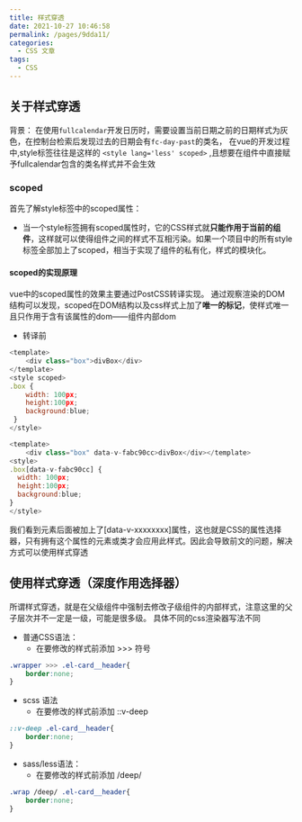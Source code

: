 ```yaml
---
title: 样式穿透
date: 2021-10-27 10:46:58
permalink: /pages/9dda11/
categories:
  - CSS 文章
tags:
  - CSS
---
```

## 关于样式穿透
背景：
在使用`fullcalendar`开发日历时，需要设置当前日期之前的日期样式为灰色，在控制台检索后发现过去的日期会有`fc-day-past`的类名，
在vue的开发过程中,style标签往往是这样的 `<style lang='less' scoped>` ,且想要在组件中直接赋予fullcalendar包含的类名样式并不会生效

### scoped
首先了解style标签中的scoped属性：
* 当一个style标签拥有scoped属性时，它的CSS样式就**只能作用于当前的组件**，这样就可以使得组件之间的样式不互相污染。如果一个项目中的所有style标签全部加上了scoped，相当于实现了组件的私有化，样式的模块化。
#### scoped的实现原理
vue中的scoped属性的效果主要通过PostCSS转译实现。
通过观察渲染的DOM结构可以发现，scoped在DOM结构以及css样式上加了**唯一的标记**，使样式唯一且只作用于含有该属性的dom——组件内部dom
- 转译前
``` js
<template>
    <div class="box">divBox</div>
</template>
<style scoped>
.box {
    width: 100px;
    height:100px;
    background:blue;
 }
</style>
```
``` js
<template>
    <div class="box" data-v-fabc90cc>divBox</div></template>
<style>
.box[data-v-fabc90cc] {
  width: 100px;
  height:100px;
  background:blue;
}
</style>
```
我们看到元素后面被加上了[data-v-xxxxxxxx]属性，这也就是CSS的属性选择器，只有拥有这个属性的元素或类才会应用此样式。因此会导致前文的问题，解决方式可以使用样式穿透
## 使用样式穿透（深度作用选择器）
所谓样式穿透，就是在父级组件中强制去修改子级组件的内部样式，注意这里的父子层次并不一定是一级，可能是很多级。
具体不同的css渲染器写法不同

* 普通CSS语法：
  * 在要修改的样式前添加 >>> 符号

```css
.wrapper >>> .el-card__header{
    border:none;
}
```

* scss 语法
  * 在要修改的样式前添加 ::v-deep

```css
::v-deep .el-card__header{
    border:none;
}
```

* sass/less语法：
  * 在要修改的样式前添加 /deep/

```css
.wrap /deep/ .el-card__header{
    border:none;
}
```

